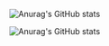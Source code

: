 ![Anurag's GitHub stats](https://github-readme-stats.vercel.app/api?username=aaron2599&bg_color=30,3350A4,e96443&title_color=fff&text_color=fff)

![Anurag's GitHub stats](https://github-readme-stats.vercel.app/api/top-langs/?username=aaron2599&layout=compact&&bg_color=30,3350A4,e96443&title_color=fff&text_color=fff)
